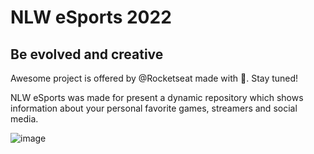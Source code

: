 # NLW eSports 2022

## Be evolved and creative

Awesome project is offered by @Rocketseat made with 💙. Stay tuned!

NLW eSports was made for present a dynamic repository which shows information about your personal favorite games, streamers and social media.

![image](https://i.ibb.co/zSddt2Y/Screenshot-from-2022-09-17-16-18-32.png)
